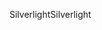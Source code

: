 <span data-ttu-id="91bfe-101">Silverlight</span><span class="sxs-lookup"><span data-stu-id="91bfe-101">Silverlight</span></span>